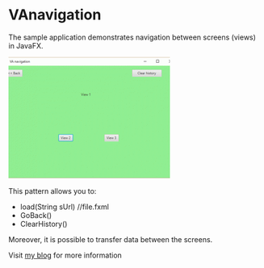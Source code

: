# VAnavigation
The sample application demonstrates navigation between screens (views) in JavaFX.

![alt tag](javaFXNavigation.gif)

This pattern allows you to:
 - load(String sUrl) //file.fxml
 - GoBack()
 - ClearHistory()

Moreover, it is possible to transfer data between the screens.


Visit [my blog](http://vas7n.ru) for more information
